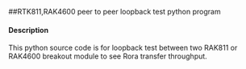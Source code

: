 ##RTK811,RAK4600 peer to peer loopback test python program

#### Description

This python source code is for loopback test between two RAK811 or RAK4600 breakout module
 to see Rora transfer throughput.
